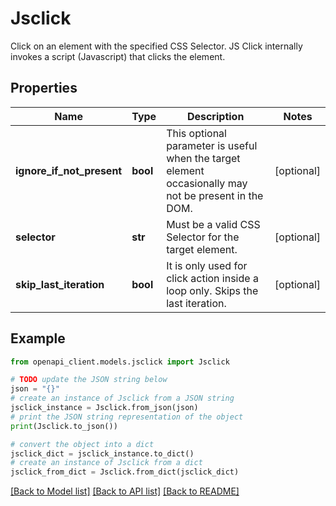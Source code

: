 # Jsclick

Click on an element with the specified CSS Selector. JS Click internally invokes a script (Javascript) that clicks the element.

## Properties

Name | Type | Description | Notes
------------ | ------------- | ------------- | -------------
**ignore_if_not_present** | **bool** | This optional parameter is useful when the target element occasionally may not be present in the DOM. | [optional] 
**selector** | **str** | Must be a valid CSS Selector for the target element. | [optional] 
**skip_last_iteration** | **bool** | It is only used for click action inside a loop only. Skips the last iteration. | [optional] 

## Example

```python
from openapi_client.models.jsclick import Jsclick

# TODO update the JSON string below
json = "{}"
# create an instance of Jsclick from a JSON string
jsclick_instance = Jsclick.from_json(json)
# print the JSON string representation of the object
print(Jsclick.to_json())

# convert the object into a dict
jsclick_dict = jsclick_instance.to_dict()
# create an instance of Jsclick from a dict
jsclick_from_dict = Jsclick.from_dict(jsclick_dict)
```
[[Back to Model list]](../README.md#documentation-for-models) [[Back to API list]](../README.md#documentation-for-api-endpoints) [[Back to README]](../README.md)


